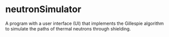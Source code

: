 # neutronSimulator
A program with a user interface (UI) that implements the Gillespie algorithm to simulate the paths of thermal neutrons through shielding.
